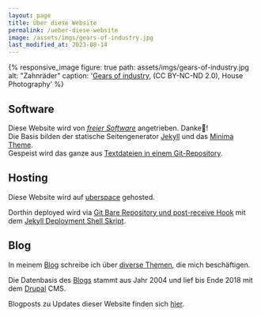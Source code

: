```yaml
---
layout: page
title: Über diese Website 
permalink: /ueber-diese-website
image: /assets/imgs/gears-of-industry.jpg
last_modified_at: 2023-08-14
---
```

{% responsive_image figure: true 
path: assets/imgs/gears-of-industry.jpg 
alt: "Zahnräder" 
caption: '<a href="https://www.flickr.com/photos/housephotography/953871961/">Gears of industry</a>, 
(CC BY-NC-ND 2.0), House Photography' %}
## Software

Diese Website wird von [*freier Software*](/thema/open-source/) angetrieben. Danke🙏!   
Die Basis bilden der statische Seitengenerator [Jekyll](/tags/jekyll/)
und das [Minima Theme](https://github.com/jekyll/minima).   
Gespeist wird das ganze aus [Textdateien in einem Git-Repository](
https://github.com/fl3a/florian.latzel.io).  

## Hosting

Diese Website wird auf [uberspace](https://uberspace.de) gehosted. 

Dorthin deployed wird via [Git Bare Repository und post-receive Hook](
/jekyll-deployment-via-bare-repository-und-post-receive-hook.html) 
mit dem [Jekyll Deployment Shell Skript](
https://github.com/fl3a/jekyll_deployment).

## Blog

In meinem [Blog](/blog) schreibe ich über [diverse Themen](/themen), die mich beschäftigen.

Die Datenbasis des [Blogs](/archiv.html) stammt aus Jahr 2004 und lief bis Ende 2018 
mit dem [Drupal](/tags/drupal/) CMS.   

Blogposts zu Updates dieser Website finden sich [hier](/thema/netzaffe). 



